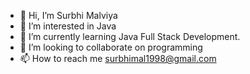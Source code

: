 - 👋 Hi, I’m Surbhi Malviya
- 👀 I’m interested in Java 
- 🌱 I’m currently learning Java Full Stack Development.
- 💞️ I’m looking to collaborate on programming
- 📫 How to reach me surbhimal1998@gmail.com
